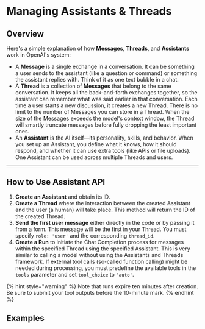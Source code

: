 # Managing Assistants & Threads

## Overview

Here's a simple explanation of how **Messages**, **Threads**, and **Assistants** work in OpenAI's system:

* A **Message** is a single exchange in a conversation. It can be something a user sends to the assistant (like a question or command) or something the assistant replies with. Think of it as one text bubble in a chat.
* A **Thread** is a collection of **Messages** that belong to the same conversation. It keeps all the back-and-forth exchanges together, so the assistant can remember what was said earlier in that conversation. Each time a user starts a new discussion, it creates a new Thread. There is no limit to the number of Messages you can store in a Thread. When the size of the Messages exceeds the model's context window, the Thread will smartly truncate messages before fully dropping the least important ones.
* An **Assistant** is the AI itself—its personality, skills, and behavior. When you set up an Assistant, you define what it knows, how it should respond, and whether it can use extra tools (like APIs or file uploads). One Assistant can be used across multiple Threads and users.

***

## How to Use Assistant API

1. **Create an Assistant** and obtain its ID.
2. **Create a Thread** where the interaction between the created Assistant and the user (a human) will take place. This method will return the ID of the created Thread.
3. **Send the first user message** either directly in the code or by passing it from a form. This message will be the first in your Thread. You must specify `role: 'user'` and the corresponding `thread_id`.
4. **Create a Run** to initiate the Chat Completion process for messages within the specified Thread using the specified Assistant. This is very similar to calling a model without using the Assistants and Threads framework. If external tool calls (so-called function calling) might be needed during processing, you must predefine the available tools in the `tools` parameter and set `tool_choice` to `'auto'`.

{% hint style="warning" %}
Note that runs expire ten minutes after creation. \
Be sure to submit your tool outputs before the 10-minute mark.
{% endhint %}

## Examples

